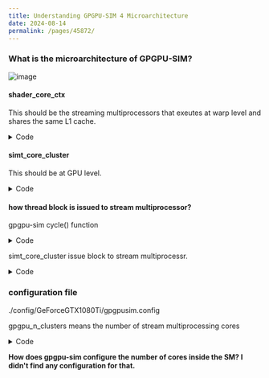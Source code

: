 ```yaml
---
title: Understanding GPGPU-SIM 4 Microarchitecture
date: 2024-08-14
permalink: /pages/45872/
---
```


### What is the microarchitecture of GPGPU-SIM?

![image](https://github.com/user-attachments/assets/7829ceea-eb93-4d2d-8896-edc3eb2dbe66)

#### shader_core_ctx

This should be the streaming multiprocessors that exeutes at warp level and shares the same L1 cache.

<details>
  <summary>Code</summary>
	
```
// @@@@@@ shader.cc
shader_core_ctx::shader_core_ctx( class gpgpu_sim *gpu, 
                                  class simt_core_cluster *cluster,
                                  unsigned shader_id,
                                  unsigned tpc_id,
                                  const struct shader_core_config *config,
                                  const struct memory_config *mem_config,
                                  shader_core_stats *stats,
				  class gpgpu_new_stats *new_stats )
   : core_t( gpu, NULL, config->warp_size, config->n_thread_per_shader ),
     m_barriers( this, config->max_warps_per_shader, config->max_cta_per_core, config->max_barriers_per_cta, config->warp_size ),
     m_dynamic_warp_id(0)
{
    ...
    m_L1I = new read_only_cache( name,m_config->m_L1I_config,m_sid,get_shader_instruction_cache_id(),m_icnt,IN_L1I_MISS_QUEUE);
    ...
    m_warp.resize(m_config->max_warps_per_shader, shd_warp_t(this, warp_size));
    m_scoreboard = new Scoreboard(m_sid, m_config->max_warps_per_shader);
}

// different stages:
{
    void decode();
    
    void issue();
    friend class scheduler_unit; //this is needed to use private issue warp.
    friend class TwoLevelScheduler;
    friend class LooseRoundRobbinScheduler;
    void issue_warp( register_set& warp, const warp_inst_t *pI, const active_mask_t &active_mask, unsigned warp_id );
    void func_exec_inst( warp_inst_t &inst );

     // Returns numbers of addresses in translated_addrs
    unsigned translate_local_memaddr( address_type localaddr, unsigned tid, unsigned num_shader, unsigned datasize, new_addr_type* translated_addrs );

    void read_operands();
    
    void execute();
    
    void writeback();
}
```
</details>

#### simt_core_cluster

This should be at GPU level.

<details>
  <summary>Code</summary>
	
```
// @@@@@@ shader.cc
class simt_core_cluster {
public:
    simt_core_cluster( class gpgpu_sim *gpu, 
                       unsigned cluster_id, 
                       const struct shader_core_config *config, 
                       const struct memory_config *mem_config,
                       shader_core_stats *stats,
                       memory_stats_t *mstats,
		       class gpgpu_new_stats *new_stats ) {

  }
}

simt_core_cluster::simt_core_cluster( class gpgpu_sim *gpu, 
                                      unsigned cluster_id, 
                                      const struct shader_core_config *config, 
                                      const struct memory_config *mem_config,
                                      shader_core_stats *stats, 
                                      class memory_stats_t *mstats,
				      class gpgpu_new_stats *new_stats )
{
    m_config = config;
    m_cta_issue_next_core=m_config->n_simt_cores_per_cluster-1; // this causes first launch to use hw cta 0
    m_cluster_id=cluster_id;
    m_gpu = gpu;
    m_stats = stats;
    m_memory_stats = mstats;
    
    m_new_stats = new_stats;

    m_core = new shader_core_ctx*[ config->n_simt_cores_per_cluster ];
    for( unsigned i=0; i < config->n_simt_cores_per_cluster; i++ ) {
        unsigned sid = m_config->cid_to_sid(i,m_cluster_id);
        m_core[i] = new shader_core_ctx(gpu,this,sid,m_cluster_id,config,mem_config,stats, new_stats);
        m_core_sim_order.push_back(i); 
    }
}
```
</details>

#### how thread block is issued to stream multiprocessor?

gpgpu-sim cycle() function

<details>
  <summary>Code</summary>
	
```
// @@@@@@ gpgpu_sim
void gpgpu_sim::cycle()
{
    ...
    m_cluster[i]->icnt_cycle();
    ...
    m_memory_partition_unit[i]->dram_cycle();
    ...
    m_memory_sub_partition[i]->cache_cycle(gpu_sim_cycle+gpu_tot_sim_cycle);
    ...
    icnt_transfer();
    ...
    for (unsigned i=0;i<m_shader_config->n_simt_clusters;i++) {
        if (m_cluster[i]->get_not_completed() || get_more_cta_left() ) {
            m_cluster[i]->core_cycle();
            *active_sms+=m_cluster[i]->get_n_active_sms();
         }
    }
    issue_block2core();
}

void gpgpu_sim::issue_block2core()
{
    unsigned last_issued = m_last_cluster_issue; 
    for (unsigned i=0;i<m_shader_config->n_simt_clusters;i++) {
        unsigned idx = (i + last_issued + 1) % m_shader_config->n_simt_clusters;
        unsigned num = m_cluster[idx]->issue_block2core();
        if( num ) {
            m_last_cluster_issue=idx;
            m_total_cta_launched += num;
        }
    }
}
```
</details>

simt_core_cluster issue block to stream multiprocessr.

<details>
  <summary>Code</summary>
	
```
// @@@@@@ shader.cc
unsigned simt_core_cluster::issue_block2core()
{
    unsigned num_blocks_issued=0;
    for( unsigned i=0; i < m_config->n_simt_cores_per_cluster; i++ ) {
        unsigned core = (i+m_cta_issue_next_core+1)%m_config->n_simt_cores_per_cluster;

        kernel_info_t * kernel;

        if(m_config->gpgpu_concurrent_kernel_sm) {//concurrent kernel on sm 
            //always select latest issued kernel
            kernel_info_t *k = m_gpu->select_kernel();
            kernel = k;
        }
	...

        if( m_gpu->kernel_more_cta_left(kernel) && 
            m_core[core]->can_issue_1block(*kernel)) {
            m_core[core]->issue_block2core(*kernel);
            ...
        }
    }
    return num_blocks_issued;
}
```
</details>

### configuration file

./config/GeForceGTX1080Ti/gpgpusim.config

gpgpu_n_clusters means the number of stream multiprocessing cores

<details>
  <summary>Code</summary>
	
```
# high level architecture configuration
-gpgpu_n_clusters 28

```
</details>

**How does gpgpu-sim configure the number of cores inside the SM? I didn't find any configuration for that.**
